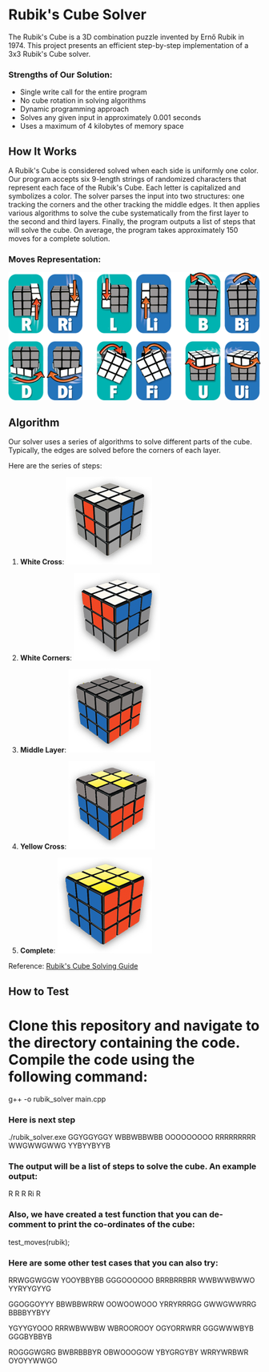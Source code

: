 # Rubik's Cube Solver

The Rubik's Cube is a 3D combination puzzle invented by Ernő Rubik in 1974. This project presents an efficient step-by-step implementation of a 3x3 Rubik's Cube solver.

### Strengths of Our Solution:
- Single write call for the entire program
- No cube rotation in solving algorithms
- Dynamic programming approach
- Solves any given input in approximately 0.001 seconds
- Uses a maximum of 4 kilobytes of memory space

## How It Works

A Rubik's Cube is considered solved when each side is uniformly one color. Our program accepts six 9-length strings of randomized characters that represent each face of the Rubik's Cube. Each letter is capitalized and symbolizes a color. The solver parses the input into two structures: one tracking the corners and the other tracking the middle edges. It then applies various algorithms to solve the cube systematically from the first layer to the second and third layers. Finally, the program outputs a list of steps that will solve the cube. On average, the program takes approximately 150 moves for a complete solution.

### Moves Representation:

![moves](https://raw.githubusercontent.com/mgia/rubix/master/images/image.png)

## Algorithm

Our solver uses a series of algorithms to solve different parts of the cube. Typically, the edges are solved before the corners of each layer.

Here are the series of steps:

1. **White Cross**:
   ![cube](https://raw.githubusercontent.com/mgia/rubix/master/images/white_cross.png)
   
2. **White Corners**:
   ![cube](https://raw.githubusercontent.com/mgia/rubix/master/images/white_corners.png)
   
3. **Middle Layer**:
   ![cube](https://raw.githubusercontent.com/mgia/rubix/master/images/middle_layer.png)
   
4. **Yellow Cross**:
   ![cube](https://raw.githubusercontent.com/mgia/rubix/master/images/yellow_cross.png)
   
5. **Complete**:
   ![cube](https://raw.githubusercontent.com/mgia/rubix/master/images/complete.png)

Reference: [Rubik's Cube Solving Guide](http://www.rossnazirullah.com/students/images/Rubiks.pdf)

## How to Test

# Clone this repository and navigate to the directory containing the code. Compile the code using the following command:

g++ -o rubik_solver main.cpp
### Here is next step
./rubik_solver.exe GGYGGYGGY WBBWBBWBB OOOOOOOOO RRRRRRRRR WWGWWGWWG YYBYYBYYB

### The output will be a list of steps to solve the cube. An example output:

R R R Ri R


### Also, we have created a test function that you can de-comment to print the co-ordinates of the cube:
test_moves(rubik);

### Here are some other test cases that you can also try:

RRWGGWGGW YOOYBBYBB GGGOOOOOO BRRBRRBRR WWBWWBWWO YYRYYGYYG

GGOGGOYYY BBWBBWRRW OOWOOWOOO YRRYRRRGG GWWGWWRRG BBBBYYBYY

YGYYGYOOO RRRWBWWBW WBROOROOY OGYORRWRR GGGWWWBYB GGGBYBBYB

ROGGGWGRG BWBRBBBYR OBWOOOGOW YBYGRGYBY WRRYWRBWR OYOYYWWGO

```sh
